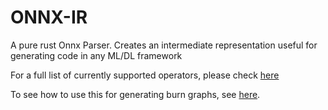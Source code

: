 # ONNX-IR

A pure rust Onnx Parser. Creates an intermediate representation useful for generating code in any ML/DL framework

For a full list of currently supported operators, please check [here](https://github.com/tracel-ai/burn/blob/main/crates/burn-import/SUPPORTED-ONNX-OPS.md)

To see how to use this for generating burn graphs, see [here](crates/burn-import/src/onnx/to_burn.rs).